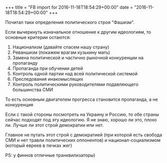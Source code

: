 +++
title = "FB import for 2016-11-18T18:54:29+00:00"
date = "2016-11-18T18:54:29+00:00"
+++

Почитал таки определения политического строя "Фашизм".

Если вычеркнуть изначальное отношение к другим идеологиям, то основные критерии остаются:
1. Национализм (давайте спасем нашу страну)
2. Реваншизм (покажем врагам кузькину мать)
3. Замена политической и частично рыночной конкуренции на пропаганду
4. Пропаганда при обучении детей
5. Контроль одной партии над всей политической системой
6. Преследования инакомыслящих
7. Контроль политическими руководителями подавляющего большинства СМИ

То есть основным двигателем прогресса становится пропаганда, а не конкуренция

Если с такой стороны посмотреть на Украину и Россию, то обе страны сейчас подходят под эту идеологию. Я не знаю, хорошо ли это, плохо ли. Лучше ли этот строй демократии или нет. 

Главное не путать этот строй с демократией (при которой есть свобода СМИ и нет травли политических оппонентов) и национал-социализмом (который евреев в печках жег)

PS: у финнов отличные транквилизаторы)



